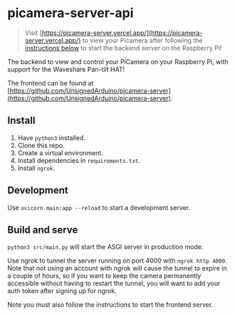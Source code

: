 # picamera-server-api

> Visit [https://picamera-server.vercel.app/](https://picamera-server.vercel.app/) to view your Picamera after 
> following the [instructions below](https://github.com/UnsignedArduino/picamera-server-api/blob/main/README.md#install) to 
> start the backend server on the Raspberry Pi!

The backend to view and control your PiCamera on your Raspberry Pi, with support for the Waveshare Pan-tilt HAT!

The frontend can be found 
at [https://github.com/UnsignedArduino/picamera-server](https://github.com/UnsignedArduino/picamera-server).

## Install

1. Have `python3` installed.
2. Clone this repo.
3. Create a virtual environment.
4. Install dependencies in `requirements.txt`.
5. Install `ngrok`.

## Development

Use `uvicorn main:app --reload` to start a development server.

## Build and serve

`python3 src/main.py` will start the ASGI server in production mode. 

Use ngrok to tunnel the server running on port 4000 with `ngrok http 4000`.
Note that not using an account with ngrok will cause the tunnel to expire in 
a couple of hours, so if you want to keep the camera permanently accessible 
without having to restart the tunnel, you will want to add your auth token 
after signing up for ngrok.

Note you must also follow the instructions to start the frontend server. 
